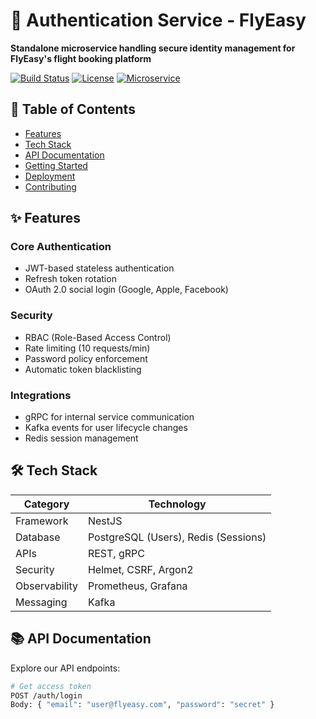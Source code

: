 # 🔐 Authentication Service - FlyEasy

**Standalone microservice handling secure identity management for FlyEasy's flight booking platform**

[![Build Status](https://img.shields.io/github/actions/workflow/status/flyeasy/auth-service/ci.yml?branch=main)](https://github.com/flyeasy/auth-service/actions)
[![License](https://img.shields.io/badge/license-MIT-blue.svg)](https://opensource.org/licenses/MIT)
[![Microservice](https://img.shields.io/badge/architecture-microservice-brightgreen)](https://microservices.io)

## 📌 Table of Contents
- [Features](#-features)
- [Tech Stack](#-tech-stack)
- [API Documentation](#-api-documentation)
- [Getting Started](#-getting-started)
- [Deployment](#-deployment)
- [Contributing](#-contributing)

## ✨ Features
### Core Authentication
- JWT-based stateless authentication
- Refresh token rotation
- OAuth 2.0 social login (Google, Apple, Facebook)

### Security
- RBAC (Role-Based Access Control)
- Rate limiting (10 requests/min)
- Password policy enforcement
- Automatic token blacklisting

### Integrations
- gRPC for internal service communication
- Kafka events for user lifecycle changes
- Redis session management

## 🛠 Tech Stack
| Category       | Technology                          |
|----------------|-------------------------------------|
| Framework      | NestJS                              |
| Database       | PostgreSQL (Users), Redis (Sessions)|
| APIs           | REST, gRPC                          |
| Security       | Helmet, CSRF, Argon2                |
| Observability  | Prometheus, Grafana                 |
| Messaging      | Kafka                               |

## 📚 API Documentation
Explore our API endpoints:

```bash
# Get access token
POST /auth/login
Body: { "email": "user@flyeasy.com", "password": "secret" }